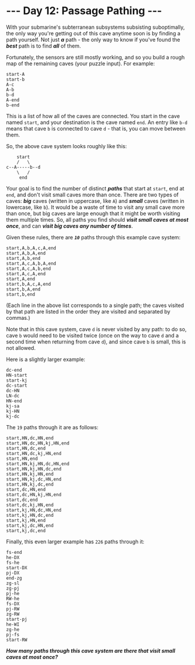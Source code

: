 # --- Day 12: Passage Pathing ---

With your <span title="Sublime.">submarine's subterranean subsystems subsisting suboptimally</span>, the only way you're getting out of this cave anytime soon is by finding a path yourself. Not just <em><b>a</b></em> path - the only way to know if you've found the <em><b>best</b></em> path is to find <em><b>all</b></em> of them.


Fortunately, the sensors are still mostly working, and so you build a rough map of the remaining caves (your puzzle input). For example:


<pre><code>start-A
start-b
A-c
A-b
b-d
A-end
b-end
</code></pre>
This is a list of how all of the caves are connected. You start in the cave named <code>start</code>, and your destination is the cave named <code>end</code>. An entry like <code>b-d</code> means that cave <code>b</code> is connected to cave <code>d</code> - that is, you can move between them.


So, the above cave system looks roughly like this:


<pre><code>    start
    /   \
c--A-----b--d
    \   /
     end
</code></pre>
Your goal is to find the number of distinct <em><b>paths</b></em> that start at <code>start</code>, end at <code>end</code>, and don't visit small caves more than once. There are two types of caves: <em><b>big</b></em> caves (written in uppercase, like <code>A</code>) and <em><b>small</b></em> caves (written in lowercase, like <code>b</code>). It would be a waste of time to visit any small cave more than once, but big caves are large enough that it might be worth visiting them multiple times. So, all paths you find should <em><b>visit small caves at most once</b></em>, and can <em><b>visit big caves any number of times</b></em>.


Given these rules, there are <code><em><b>10</b></em></code> paths through this example cave system:


<pre><code>start,A,b,A,c,A,end
start,A,b,A,end
start,A,b,end
start,A,c,A,b,A,end
start,A,c,A,b,end
start,A,c,A,end
start,A,end
start,b,A,c,A,end
start,b,A,end
start,b,end
</code></pre>
(Each line in the above list corresponds to a single path; the caves visited by that path are listed in the order they are visited and separated by commas.)


Note that in this cave system, cave <code>d</code> is never visited by any path: to do so, cave <code>b</code> would need to be visited twice (once on the way to cave <code>d</code> and a second time when returning from cave <code>d</code>), and since cave <code>b</code> is small, this is not allowed.


Here is a slightly larger example:


<pre><code>dc-end
HN-start
start-kj
dc-start
dc-HN
LN-dc
HN-end
kj-sa
kj-HN
kj-dc
</code></pre>
The <code>19</code> paths through it are as follows:


<pre><code>start,HN,dc,HN,end
start,HN,dc,HN,kj,HN,end
start,HN,dc,end
start,HN,dc,kj,HN,end
start,HN,end
start,HN,kj,HN,dc,HN,end
start,HN,kj,HN,dc,end
start,HN,kj,HN,end
start,HN,kj,dc,HN,end
start,HN,kj,dc,end
start,dc,HN,end
start,dc,HN,kj,HN,end
start,dc,end
start,dc,kj,HN,end
start,kj,HN,dc,HN,end
start,kj,HN,dc,end
start,kj,HN,end
start,kj,dc,HN,end
start,kj,dc,end
</code></pre>
Finally, this even larger example has <code>226</code> paths through it:


<pre><code>fs-end
he-DX
fs-he
start-DX
pj-DX
end-zg
zg-sl
zg-pj
pj-he
RW-he
fs-DX
pj-RW
zg-RW
start-pj
he-WI
zg-he
pj-fs
start-RW
</code></pre>
<em><b>How many paths through this cave system are there that visit small caves at most once?</b></em>


